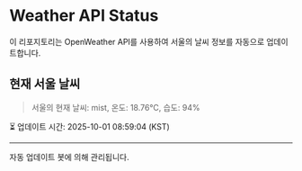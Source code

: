 
# Weather API Status

이 리포지토리는 OpenWeather API를 사용하여 서울의 날씨 정보를 자동으로 업데이트합니다.

## 현재 서울 날씨
> 서울의 현재 날씨: mist, 온도: 18.76°C, 습도: 94%

⏳ 업데이트 시간: 2025-10-01 08:59:04 (KST)

---
자동 업데이트 봇에 의해 관리됩니다.
